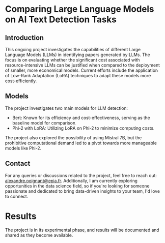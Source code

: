 # Comparing Large Language Models on AI Text Detection Tasks

## Introduction

This ongoing project investigates the capabilities of different Large Language Models (LLMs) in identifying papers generated by LLMs. The focus is on evaluating whether the significant cost associated with resource-intensive LLMs can be justified when compared to the deployment of smaller, more economical models. Current efforts include the application of Low-Rank Adaptation (LoRA) techniques to adapt these models more cost-efficiently.


## Models

The project investigates two main models for LLM detection:

- Bert: Known for its efficiency and cost-effectiveness, serving as the baseline model for comparison.
- Phi-2 with LoRA: Utilizing LoRA on Phi-2 to minimize computing costs.

The project also explored the possibility of using Mistral 7B, but the prohibitive computational demand led to a pivot towards more manageable models like Phi-2.

## Contact

For any queries or discussions related to the project, feel free to reach out: alexandre.poignant@epia.fr.
Additionally, I am currently exploring opportunities in the data science field, so if you're looking for someone passionate and dedicated to bring data-driven insights to your team, I'd love to connect.


# Results

The project is in its experimental phase, and results will be documented and shared as they become available.
